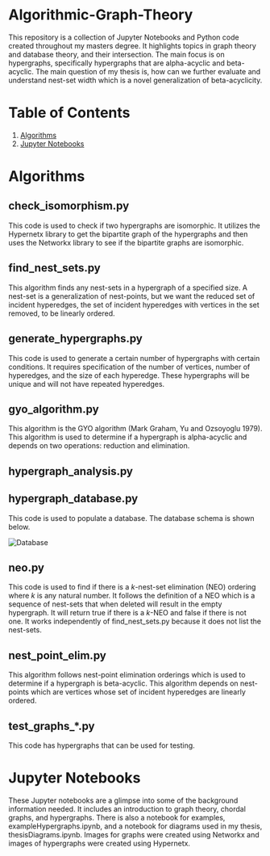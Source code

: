 # Algorithmic-Graph-Theory
This repository is a collection of Jupyter Notebooks and Python code created throughout my masters degree. It highlights topics in graph theory and database theory, and their intersection. The main focus is on hypergraphs, specifically hypergraphs that are alpha-acyclic and beta-acyclic. The main question of my thesis is, how can we further evaluate and understand nest-set width which is a novel generalization of beta-acyclicity.

# Table of Contents
1. [Algorithms](#algorithms)
2. [Jupyter Notebooks](#jupyter-notebooks)

# Algorithms
## check_isomorphism.py
This code is used to check if two hypergraphs are isomorphic. It utilizes the Hypernetx library to get the bipartite graph of the hypergraphs and then uses the Networkx library to see if the bipartite graphs are isomorphic.

## find_nest_sets.py
This algorithm finds any nest-sets in a hypergraph of a specified size. A nest-set is a generalization of nest-points, but we want the reduced set of incident hyperedges, the set of incident hyperedges with vertices in the set removed, to be linearly ordered.

## generate_hypergraphs.py
This code is used to generate a certain number of hypergraphs with certain conditions. It requires specification of the number of vertices, number of hyperedges, and the size of each hyperedge. These hypergraphs will be unique and will not have repeated hyperedges.

## gyo_algorithm.py
This algorithm is the GYO algorithm (Mark Graham, Yu and Ozsoyoglu 1979). This algorithm is used to determine if a hypergraph is alpha-acyclic and depends on two operations: reduction and elimination.

## hypergraph_analysis.py

## hypergraph_database.py
This code is used to populate a database. The database schema is shown below.

![Database](https://github.com/lcaraballoj/Algorithmic-Graph-Theory/assets/71469786/e5dc55df-dbde-4a11-aead-475fa8b39a09)

## neo.py
This code is used to find if there is a $k$-nest-set elimination (NEO) ordering where $k$ is any natural number. It follows the definition of a NEO which is a sequence of nest-sets that when deleted will result in the empty hypergraph. It will return true if there is a $k$-NEO and false if there is not one. It works independently of find_nest_sets.py because it does not list the nest-sets.

## nest_point_elim.py 
This algorithm follows nest-point elimination orderings which is used to determine if a hypergraph is beta-acyclic. This algorithm depends on nest-points which are vertices whose set of incident hyperedges are linearly ordered.

## test_graphs_*.py
This code has hypergraphs that can be used for testing.

# Jupyter Notebooks
These Jupyter notebooks are a glimpse into some of the background information needed. It includes an introduction to graph theory, chordal graphs, and hypergraphs. There is also a notebook for examples, exampleHypergraphs.ipynb, and a notebook for diagrams used in my thesis, thesisDiagrams.ipynb. Images for graphs were created using Networkx and images of hypergraphs were created using Hypernetx. 
